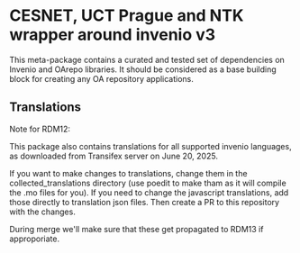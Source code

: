 CESNET, UCT Prague and NTK wrapper around invenio v3
====================================================

This meta-package contains a curated and tested set of dependencies on Invenio and OArepo libraries.
It should be considered as a base building block for creating any OA repository applications.

Translations
------------

Note for RDM12:

This package also contains translations for all supported invenio languages,
as downloaded from Transifex server on June 20, 2025. 

If you want to make changes to translations, change them in the collected_translations
directory (use poedit to make tham as it will compile the .mo files for you).
If you need to change the javascript translations, add those directly 
to translation json files. Then create a PR to this repository with the changes.

During merge we'll make sure that these get propagated to RDM13 if approporiate.